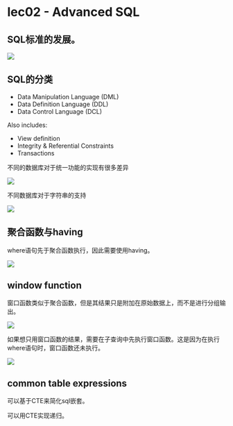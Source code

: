 # lec02 - Advanced SQL
## SQL标准的发展。
![](https://zhang113751picgo.oss-cn-hangzhou.aliyuncs.com/img/20220511151339.png)

## SQL的分类
- Data Manipulation Language (DML)
- Data Definition Language (DDL)
- Data Control Language (DCL)

Also includes:
- View definition
- Integrity & Referential Constraints
- Transactions

不同的数据库对于统一功能的实现有很多差异

![](https://zhang113751picgo.oss-cn-hangzhou.aliyuncs.com/img/20220508161814.png)

不同数据库对于字符串的支持

![](https://zhang113751picgo.oss-cn-hangzhou.aliyuncs.com/img/20220508170051.png)

## 聚合函数与having
where语句先于聚合函数执行，因此需要使用having。

![](https://zhang113751picgo.oss-cn-hangzhou.aliyuncs.com/img/20220511151719.png)

## window function
窗口函数类似于聚合函数，但是其结果只是附加在原始数据上，而不是进行分组输出。

![](https://zhang113751picgo.oss-cn-hangzhou.aliyuncs.com/img/20220511151826.png)

如果想只用窗口函数的结果，需要在子查询中先执行窗口函数。这是因为在执行where语句时，窗口函数还未执行。

![](https://zhang113751picgo.oss-cn-hangzhou.aliyuncs.com/img/20220511151807.png)

## common table expressions
可以基于CTE来简化sql嵌套。

可以用CTE实现递归。
